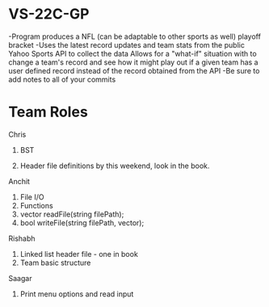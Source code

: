 VS-22C-GP
=========
-Program produces a NFL (can be adaptable to other sports as well) playoff bracket
-Uses the latest record updates and team stats from the public Yahoo Sports API to collect the data
Allows for a "what-if" situation with to change a team's record and see how it might play out if a 
given team has a user defined record instead of the record obtained from the API
-Be sure to add notes to all of your commits

Team Roles
=======
Chris

1. BST

1. Header file definitions by this weekend, look in the book.

Anchit

1. File I/O
1. Functions
 1. vector<Team> readFile(string filePath);
 1. bool writeFile(string filePath, vector<Team>);

Rishabh

1. Linked list header file - one in book
1. Team basic structure

Saagar

1. Print menu options and read input
